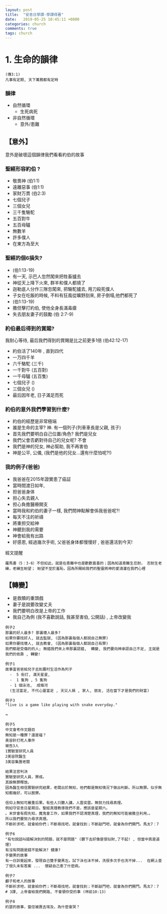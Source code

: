 ```yaml
---
layout: post
title:  "安息日學課-學課得著"
date:   2019-05-25 10:45:11 +0800
categories: church
comments: true
tags: church 
---
```




# 1. 生命的韻律

~~~ 
(傳3:1)
凡事有定期, 天下萬務都有定時 
~~~

### 韻律
-  自然循環
    - 生死病死
- 非自然循環 
    - 意外/患難  


## 【意外】


意外是破壞這個韻律我們看看約伯的故事

### 聖經形容約伯  ?
- 敬畏神 (伯1:1)
- 遠離惡事 (伯1:1)
- 家財万貫 (伯2:3) 
- 七個兒子 
- 三個女兒 
- 三千隻駱駝 
- 五百對牛 
- 五百母驢
- 無數羊
- 許多僕人
- 在東方為至大

### 聖經的個6損失? 
- (伯1:13-19) 
- 有一天, 示巴人忽然闖來把牲畜攎去  
- 神從天上降下火來, 群羊和僕人都燒了
- 迦勒底人分作三隊忽闖來, 把駱駝攎去, 用刀殺死僕人
- 子女在吃飯的時候, 不料有狂風從曠野刮來, 房子倒塌,他們都死了
- (伯1:13-19) 
- 撒但擊打約伯, 使他全身長滿毒瘡
- 失去朋友妻子的鼓勵 (伯 2:7-9)


### 約伯最后得到的賞賜? 
我耐心等待, 最后我們得到的賞賜是比之前更多1倍 (伯42:12-17)
- 約伯活了140年 , 直到四代
- 一万四千羊 
- 六千駱駝  (三千)
- 一千對牛  (五百對)
- 一千母驢  (五百隻) 
- 七個兒子  ()
- 三個女兒  ()
- 最后因年老, 日子滿足而死

### 約伯的意外我們學習到什麼?
- 約伯的經歷是非常極端
- 誰是生命的主宰? 神. 有一個列子(列車車長是父親, 孩子) 
- 首先我們要明白自己位置/角色? 我們是兒女
- 我們父會否虧對待自己的兒女呢? 不會
- 我們是神的兒女, 神必幫助, 我不再害伯 
- 神是公平, 公儀, (我們是他的兒女...還有什麼怕呢?!)


### 我的例子(爸爸)
- 我爸爸在2015年證實患了癌証
- 當時間渡日如年, 
- 担爸爸身体
- 担心失去親人
- 担心負擔醫療開支
- 當時我和約伯的妻子一樣, 我們問神點解會係我爸爸呢?!
- 每天不注的祈禱
- 將重担交給神
- 神聽到我的需要
- 神會給我有出路
- 好感恩, 經過幾次手術, 父爸爸身体都慢慢好 , 爸爸還活到今天! 

經文提醒
~~~
羅馬書（5：3-6）不但如此，就是在患難中也是歡歡喜喜的；因為知道患難生忍耐， 忍耐生老練，老練生盼望； 盼望不至於羞恥，因為所賜給我們的聖靈將神的愛澆灌在我們心裡
~~~



## 【轉變】
- 是救贖的重頭戲
- 妻子是說要改變丈夫
- 我們要明白改是上帝的工作
- 我自己為例 (我不喜歡說話, 我甚至害伯, 公開話) , 上帝改變我

~~~
例子2
那裏的好人最多? 那裏壞人最多?
如果你要找好人, 就去監獄, (因為那裏每個人都說自己無罪)
如果你要找壞人, 就去教會, (因為那裏每個人都說自己有罪)
我們都是受傷的的人; 無錯我們來上帝那裏認錯,  轉變, 我們要向神承認自己不足, 主就是我們的依靠 , 轉變!
~~~






~~~
例子1
故事富爸爸給兒子去到農村生活作為列子
  -  5 街灯, 滿天星星,  
  -  1 隻狗 , 5 隻狗
  - 1 個泳池,  成條河 
  (生活富足, 不代心靈富足 , 天災人禍 , 家人, 朋友, 活在當下才是我們的財富) 
~~~


    
~~~
例子3
"live is a game like playing with snake everyday."
~~~

~




~~~
例子5
中文會考作文題目
無知是一種罪？還是褔？
美容針打死人事件
被告3人
1實驗室研究人員
2美容院醫生
3美容集團老闆

結果法官判決
實驗室研究人員，罪成。
其餘無罪釋放。
因為醫生相信實驗研究結果，老闆出於無知，他們都是無知情況下做出判斷。所以無罪。似乎無知都幾好，可以脫罪。

信仰上無知可嚴重后果。有些人只聽人講，人雲奕雲。無努力找尋真理。
例如守安息日星期日。聖經真理教導我們不是，應該是星期六。
。末世會有假先知，魔鬼會工作，如果我們不認清楚真理，我們的無知可能被撒旦利用，。
所以我們要努力尋求真理。
不斷祈求吧，就會給你們；不斷尋找吧，就會找到；不斷敲門吧，就會為你們開門。馬太7：7
~~~

~~~
例子6
"有句說話叫錢解決到的問題，就不是問題" (聽下去好像是很似財,了不起! , 但當中真是道理)
有沒有問題是錢不能解決? 健康?
手變黑的故事
有一日訓覺起來，發現自己雙手變黑左。試下沬也沬不掉，洗很多次手也洗不掉...  在網上查了很久未有答案 ...  懷疑自己患了什麼病。
~~~

~~~
例子7  
顱子和老人的故事
不斷祈求吧，就會給你們；不斷尋找吧，就會找到；不斷敲門吧，就會為你們開門。馬太7：7
# 3課, 上帝會給我們開路, 不會領你受的事 (林前10:13)
~~~

~~~
例子8
約瑟的故事，當佢被賣去埃及，為什麼會哭？
~~~